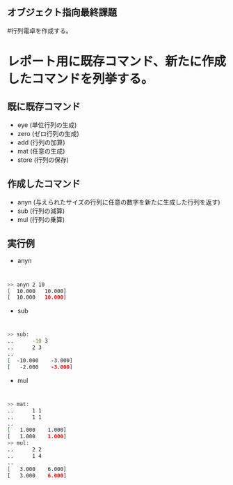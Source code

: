 ## オブジェクト指向最終課題

#行列電卓を作成する。
# レポート用に既存コマンド、新たに作成したコマンドを列挙する。
## 既に既存コマンド

- eye (単位行列の生成)
- zero (ゼロ行列の生成)
- add (行列の加算)
- mat (任意の生成)
- store (行列の保存)

## 作成したコマンド

- anyn (与えられたサイズの行列に任意の数字を新たに生成した行列を返す)
- sub (行列の減算)
- mul (行列の乗算)

## 実行例

- anyn
# 
```bash
>> anyn 2 10
[  10.000   10.000]
[  10.000   10.000]
```

- sub 
# 
```bash
>> sub:
..      -10 3
..      2 3
.. 
[  -10.000    -3.000]
[   -2.000    -3.000]
```

- mul
#
```bash
>> mat:
..      1 1
..      1 1
.. 
[   1.000    1.000]
[   1.000    1.000]
>> mul:
..      2 2
..      1 4
.. 
[   3.000    6.000]
[   3.000    6.000]
```